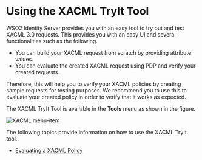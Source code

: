 # Using the XACML TryIt Tool

WSO2 Identity Server provides you with an easy tool to try out and test
XACML 3.0 requests. This provides you with an easy UI and several
functionalities such as the following.

-   You can build your XACML request from scratch by providing attribute
    values.
-   You can evaluate the created XACML request using PDP and verify your
    created requests.

Therefore, this will help you to verify your XACML policies by creating
sample requests for testing purposes. We recommend you to use this to
evaluate your created policy in order to verify that it works as
expected.

The XACML TryIt Tool is available in the **Tools** menu as shown in the
figure.

![XACML menu-item](../../assets/img/using-wso2-identity-server/xacml-menu-item.png) 

The following topics provide information on how to use the XACML TryIt
tool.

-   [Evaluating a XACML Policy](../../using-wso2-identity-server/evaluating-a-xacml-policy)
